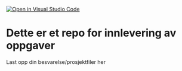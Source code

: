 [![Open in Visual Studio Code](https://classroom.github.com/assets/open-in-vscode-c66648af7eb3fe8bc4f294546bfd86ef473780cde1dea487d3c4ff354943c9ae.svg)](https://classroom.github.com/online_ide?assignment_repo_id=10718557&assignment_repo_type=AssignmentRepo)
# Dette er et repo for innlevering av oppgaver

Last opp din besvarelse/prosjektfiler her
